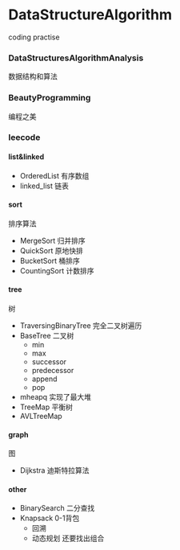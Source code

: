 # DataStructureAlgorithm
coding practise

### DataStructuresAlgorithmAnalysis
数据结构和算法
### BeautyProgramming
编程之美
### leecode

#### list&linked
+ OrderedList  有序数组
+ linked_list  链表

#### sort
排序算法
+ MergeSort  归并排序
+ QuickSort   原地快排
+ BucketSort  桶排序
+ CountingSort 计数排序

#### tree
树
+ TraversingBinaryTree  完全二叉树遍历
+ BaseTree   二叉树
    - min
    - max
    - successor
    - predecessor
    - append
    - pop
+ mheapq   实现了最大堆
+ TreeMap   平衡树
+ AVLTreeMap  


#### graph
图
+ Dijkstra  迪斯特拉算法
    
#### other
  
+ BinarySearch   二分查找
+ Knapsack 0-1背包
    - 回溯
    - 动态规划  还要找出组合
